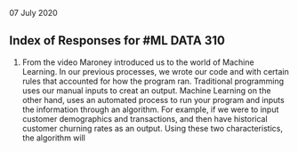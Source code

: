 
07 July 2020
## Index of Responses for #ML DATA 310

1.  From the video Maroney introduced us to the world of Machine Learning. In our previous processes, we wrote
our code and with certain rules that accounted for how the program ran. Traditional programming uses our manual
inputs to creat an output. Machine Learning on the other hand, uses an automated process to run your program 
and inputs the information through an algorithm. For example, if we were to input customer demographics and 
transactions, and then have historical customer churning rates as an output. Using these two characteristics,
the algorithm will
